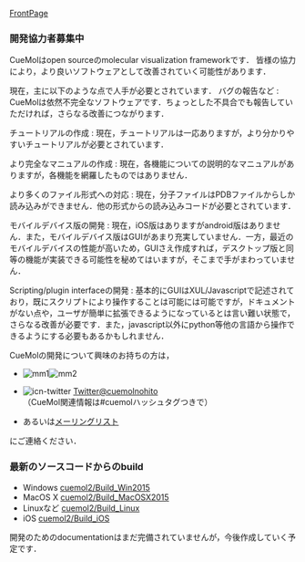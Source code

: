 [FrontPage](../FrontPage)

### 開発協力者募集中
CueMolはopen sourceのmolecular visualization frameworkです．
皆様の協力により，より良いソフトウェアとして改善されていく可能性があります．

現在，主に以下のような点で人手が必要とされています．
バグの報告など
:   CueMolは依然不完全なソフトウェアです．ちょっとした不具合でも報告していただければ，さらなる改善につながります．

チュートリアルの作成
:   現在，チュートリアルは一応ありますが，より分かりやすいチュートリアルが必要とされています．

より完全なマニュアルの作成
:   現在，各機能についての説明的なマニュアルがありますが，各機能を網羅したものではありません．


より多くのファイル形式への対応
:   現在，分子ファイルはPDBファイルからしか読み込みができません．他の形式からの読み込みコードが必要とされています．

モバイルデバイス版の開発
:   現在，iOS版はありますがandroid版はありません．また，モバイルデバイス版はGUIがあまり充実していません．一方，最近のモバイルデバイスの性能が高いため，GUIさえ作成すれば，デスクトップ版と同等の機能が実装できる可能性を秘めてはいますが，そこまで手がまわっていません．

Scripting/plugin interfaceの開発
:   基本的にGUIはXUL/Javascriptで記述されており，既にスクリプトにより操作することは可能には可能ですが，ドキュメントがない点や，ユーザが簡単に拡張できるようになっているとは言い難い状態で，さらなる改善が必要です．また，javascript以外にpython等他の言語から操作できるようにする必要もあるかもしれません．


CueMolの開発について興味のお持ちの方は，

*  ![mm1](../assets/images/Development/mm1.png)![mm2](../assets/images/Development/mm2.png)
*  ![icn-twitter](../assets/images/Development/icn-twitter.gif) [Twitter@cuemolnohito](http://twitter.com/cuemolnohito)<br />
（CueMol関連情報は#cuemolハッシュタグつきで）

*  あるいは[メーリングリスト](../MailingList)

にご連絡ください．

### 最新のソースコードからのbuild

*  Windows [cuemol2/Build_Win2015](../cuemol2/Build_Win2015) 
*  MacOS X  [cuemol2/Build_MacOSX2015](../cuemol2/Build_MacOSX2015)
*  Linuxなど  [cuemol2/Build_Linux](../cuemol2/Build_Linux)
*  iOS  [cuemol2/Build_iOS](../cuemol2/Build_iOS)

開発のためのdocumentationはまだ完備されていませんが，今後作成していく予定です．